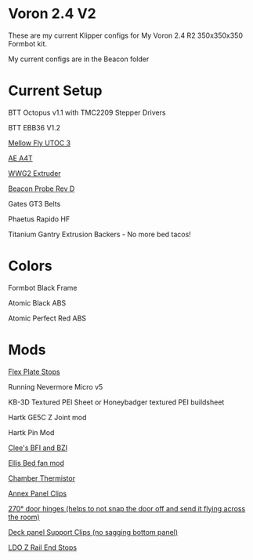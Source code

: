 # Voron 2.4 V2

These are my current Klipper configs for My Voron 2.4 R2 350x350x350 Formbot kit.

My current configs are in the Beacon folder

# Current Setup

BTT Octopus v1.1 with TMC2209 Stepper Drivers

BTT EBB36 V1.2

[Mellow Fly UTOC 3](https://mellow-3d.github.io/fly-utoc_general.html)

[AE A4T](https://github.com/Armchair-Heavy-Industries/A4T)

[WWG2 Extruder](https://github.com/tetsu97/WristWatch-G2-Extruder)

[Beacon Probe Rev D](https://beacon3d.com/product/beacon/)

Gates GT3 Belts

Phaetus Rapido HF

Titanium Gantry Extrusion Backers - No more bed tacos!

# Colors

Formbot Black Frame

Atomic Black ABS

Atomic Perfect Red ABS

# Mods

[Flex Plate Stops](https://www.printables.com/model/411428-voron-24-flex-plate-stops)

Running Nevermore Micro v5

KB-3D Textured PEI Sheet or Honeybadger textured PEI buildsheet

Hartk GE5C Z Joint mod

Hartk Pin Mod

[Clee's BFI and BZI](https://github.com/clee/VoronBFI)

[Ellis Bed fan mod](https://github.com/VoronDesign/VoronUsers/tree/master/printer_mods/Ellis/Bed_Fans)

[Chamber Thermistor](https://github.com/VoronDesign/VoronUsers/tree/master/printer_mods/samwiseg0/extrusion_thermistor_mount)

[Annex Panel Clips](https://github.com/Annex-Engineering/Redoubt/tree/main/STLs/Panel_Mounting)

[270° door hinges (helps to not snap the door off and send it flying across the room)](https://github.com/VoronDesign/VoronUsers/tree/master/printer_mods/chrisrgonzales/270_degree_hinge)

[Deck panel Support Clips (no sagging bottom panel)](https://github.com/VoronDesign/VoronUsers/tree/master/printer_mods/wile-e1/Deck_Panel_Support_Clips)

[LDO Z Rail End Stops](https://github.com/MotorDynamicsLab/LDOVoron2/blob/main/STLs/z_rail_stop_x4.stl)
